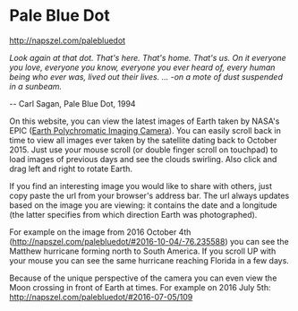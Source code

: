 # Pale Blue Dot

http://napszel.com/palebluedot

_Look again at that dot. That's here. That's home. That's us. On it everyone you love, everyone you know, everyone you ever heard of, every human being who ever was, lived out their lives. ... -on a mote of dust suspended in a sunbeam._

-- Carl Sagan, Pale Blue Dot, 1994

On this website, you can view the latest images of Earth taken by NASA's EPIC ([Earth Polychromatic Imaging Camera](https://epic.gsfc.nasa.gov/epic)). You can easily scroll back in time to view all images ever taken by the satellite dating back to October 2015. Just use your mouse scroll (or double finger scroll on touchpad) to load images of previous days and see the clouds swirling. Also click and drag left and right to rotate Earth.

If you find an interesting image you would like to share with others, just copy paste the url from your browser's address bar. The url always updates based on the image you are viewing: it contains the date and a longitude (the latter specifies from which direction Earth was photographed).

For example on the image from 2016 October 4th (http://napszel.com/palebluedot/#2016-10-04/-76.235588) you can see the Matthew hurricane forming north to South America. If you scroll UP with your mouse you can see the same hurricane reaching Florida in a few days.

Because of the unique perspective of the camera you can even view the Moon crossing in front of Earth at times. For example on 2016 July 5th: http://napszel.com/palebluedot/#2016-07-05/109
